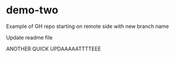 # demo-two
Example of GH repo starting on remote side with new branch name

Update readme file

ANOTHER QUICK UPDAAAAATTTTEEE